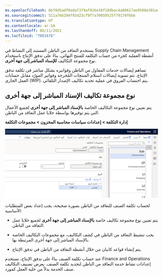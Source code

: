 ```yaml
---
ms.openlocfilehash: 6b70d5adf0adaf379af826e38f10dbac4a80617ae9588e301ad29e18a00e2d95
ms.sourcegitcommit: 511a76b204f93d23cf9f7a70059525f79170f6bb
ms.translationtype: HT
ms.contentlocale: ar-SA
ms.lasthandoff: 08/11/2021
ms.locfileid: "7081676"
---
```


يستخدم التعاقد من الباطن المستند إلى النشاط في Supply Chain Management أنشطة العملية كجزء من حساب التكلفة للمنتج النهائي، بناءً على تدفق الإنتاج باستخدام نوع مجموعة التكاليف **للإسناد المباشر إلى جهة أخرى**.

تساهم إيصالات خدمات المقاول من الباطن وفواتيره بشكل مباشر في تكلفة تدفق الإنتاج. تتم تسوية إيصالات استلام المنتجات المُخرجة وفواتير المورّد مقابل حسابات العمل الجاري (WIP). يتم احتساب الفروق في عملية تحديد تكاليف الإصدار التلقائي.

## <a name="direct-outsourcing-cost-group-type"></a>نوع مجموعة تكاليف الإسناد المباشر إلى جهة أخرى

يتم تعيين نوع مجموعة التكاليف الخاصة **بالإسناد المباشر إلى جهة أخرى** لجميع الأعمال التي يتم توفيرها بواسطة خلايا عمل التعاقد من الباطن.

**إدارة التكلفة > إعدادات سياسات محاسبة المخزون > مجموعات التكلفة**

![لقطة شاشة لصفحة مجموعات التكاليف مع نوع مجموعة تكاليف الإسناد المباشر إلى جهة أخرى.](../media/direct-outsourcing.png) 


لحساب تكلفة الصنف للتعاقد من الباطن بصورة صحيحة، يجب إعداد بعض المتطلبات الأساسية:

-   يتم تعيين نوع مجموعة تكاليف خاصة **بالإسناد المباشر إلى جهة أخرى** لجميع خلايا عمل التعاقد من الباطن.

-   يجب تنشيط التعاقد من الباطن في كشف التكاليف، مع مجموعات التكاليف الخاصة بالإسناد المباشر إلى جهة أخرى المرتبطة بها.

-   يتم إنشاء قواعد كانبان من خلال أنشطة التعاقد من الباطن في تدفق الإنتاج.

عند حساب تكلفة الصنف بناءً على تدفق الإنتاج، تستخدم Finance and Operations إعدادات نشاط خدمة التعاقد من الباطن لتحديد تكلفة الصنف. يعرض تصنيف التكاليف صنف الخدمة بدلاً من خلية العمل كمورد.
